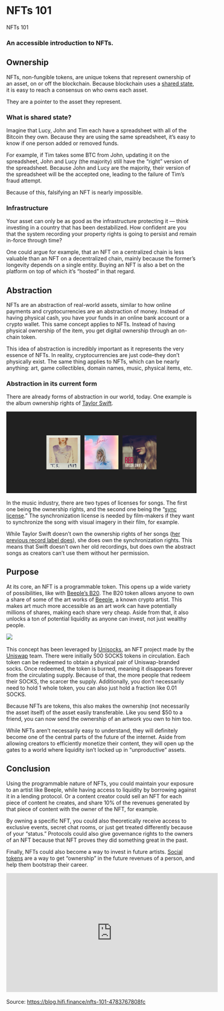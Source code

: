 
# NFTs 101

NFTs 101

### An accessible introduction to NFTs.

## Ownership

NFTs, non-fungible tokens, are unique tokens that represent ownership of an asset, on or off the blockchain. Because blockchain uses a [shared state](https://twitter.com/Santiag78758327/status/1370406050717954049), it is easy to reach a consensus on who owns each asset.

They are a pointer to the asset they represent.

### What is shared state?

Imagine that Lucy, John and Tim each have a spreadsheet with all of the Bitcoin they own. Because they are using the same spreadsheet, it’s easy to know if one person added or removed funds.

For example, if Tim takes some BTC from John, updating it on the spreadsheet, John and Lucy (the majority) still have the “right” version of the spreadsheet. Because John and Lucy are the majority, their version of the spreadsheet will be the accepted one, leading to the failure of Tim’s fraud attempt.

Because of this, falsifying an NFT is nearly impossible.

### Infrastructure

Your asset can only be as good as the infrastructure protecting it — think investing in a country that has been destabilized. How confident are you that the system recording your property rights is going to persist and remain in-force through time?

One could argue for example, that an NFT on a centralized chain is less valuable than an NFT on a decentralized chain, mainly because the former’s longevity depends on a single entity. Buying an NFT is also a bet on the platform on top of which it’s “hosted” in that regard.

## Abstraction

NFTs are an abstraction of real-world assets, similar to how online payments and cryptocurrencies are an abstraction of money. Instead of having physical cash, you have your funds in an online bank account or a crypto wallet. This same concept applies to NFTs. Instead of having physical ownership of the item, you get digital ownership through an on-chain token.

This idea of abstraction is incredibly important as it represents the very essence of NFTs. In reality, cryptocurrencies are just code–they don’t physically exist. The same thing applies to NFTs, which can be nearly anything: art, game collectibles, domain names, music, physical items, etc.

### Abstraction in its current form

There are already forms of abstraction in our world, today. One example is the album ownership rights of [Taylor Swift](https://en.wikipedia.org/wiki/Taylor_Swift).

![](../images/2021-04-08_nfts-101/1_o_r6x4Uv0c3ZbPz0oXAR1Q.png)

In the music industry, there are two types of licenses for songs. The first one being the ownership rights, and the second one being the “[sync license](https://en.wikipedia.org/wiki/Synchronization_rights).” The synchronization license is needed by film-makers if they want to synchronize the song with visual imagery in their film, for example.

While Taylor Swift doesn’t own the ownership rights of her songs ([her previous record label does](https://twitter.com/ThatsMauvelous/status/1380572708879089674)), she does own the synchronization rights. This means that Swift doesn’t own her old recordings, but does own the abstract songs as creators can’t use them without her permission.

## Purpose

At its core, an NFT is a programmable token. This opens up a wide variety of possibilities, like with [Beeple’s B20](https://www.coingecko.com/en/coins/b20). The B20 token allows anyone to own a share of some of the art works of [Beeple](https://en.wikipedia.org/wiki/Mike_Winkelmann), a known crypto artist. This makes art much more accessible as an art work can have potentially millions of shares, making each share very cheap. Aside from that, it also unlocks a ton of potential liquidity as anyone can invest, not just wealthy people.

![](../images/2021-04-08_nfts-101/1_07Z8WZR0epuZqqP-SfINow.jpeg)

This concept has been leveraged by [Unisocks](https://unisocks.exchange/), an NFT project made by the [Uniswap](https://uniswap.org) team. There were initially 500 SOCKS tokens in circulation. Each token can be redeemed to obtain a physical pair of Uniswap-branded socks. Once redeemed, the token is burned, meaning it disappears forever from the circulating supply. Because of that, the more people that redeem their SOCKS, the scarcer the supply. Additionally, you don’t necessarily need to hold 1 whole token, you can also just hold a fraction like 0.01 SOCKS.

Because NFTs are tokens, this also makes the ownership (not necessarily the asset itself) of the asset easily transferable. Like you send $50 to a friend, you can now send the ownership of an artwork you own to him too.

While NFTs aren’t necessarily easy to understand, they will definitely become one of the central parts of the future of the internet. Aside from allowing creators to efficiently monetize their content, they will open up the gates to a world where liquidity isn’t locked up in “unproductive” assets.

## Conclusion

Using the programmable nature of NFTs, you could maintain your exposure to an artist like Beeple, while having access to liquidity by borrowing against it in a lending protocol. Or a content creator could sell an NFT for each piece of content he creates, and share 10% of the revenues generated by that piece of content with the owner of the NFT, for example.

By owning a specific NFT, you could also theoretically receive access to exclusive events, secret chat rooms, or just get treated differently because of your “status.” Protocols could also give governance rights to the owners of an NFT because that NFT proves they did something great in the past.

Finally, NFTs could also become a way to invest in future artists. [Social tokens](https://www.theblockcrypto.com/post/91551/social-tokens-media-future-payments) are a way to get “ownership” in the future revenues of a person, and help them bootstrap their career.

<center><iframe width="560" height="315" src="https://www.youtube.com/embed/4se4_ZqkcKw" frameborder="0" allowfullscreen></iframe></center>


Source: https://blog.hifi.finance/nfts-101-4783767808fc
